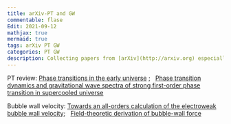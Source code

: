 ```yaml
---
title: arXiv-PT and GW
commentable: flase
Edit: 2021-09-12
mathjax: true
mermaid: true
tags: arXiv PT GW 
categories: PT GW
description: Collecting papers from [arXiv](http://arxiv.org) especially about [[hep-ph]](https://arxiv.org/list/hep-ph/recent) & [[astro-ph.CO]](https://arxiv.org/list/astro-ph.CO/recent). 
---
```

PT review: 
[Phase transitions in the early universe](https://arxiv.org/pdf/2008.09136.pdf) ;&nbsp;&nbsp;
[Phase transition dynamics and gravitational wave spectra of strong first-order phase transition in supercooled universe](https://arxiv.org/pdf/2003.08892.pdf)


Bubble wall velocity:
[Towards an all-orders calculation of the electroweak bubble wall velocity](https://arxiv.org/pdf/2007.10343.pdf);&nbsp;&nbsp; [Field-theoretic derivation of bubble-wall force](https://arxiv.org/pdf/2005.10875.pdf)

